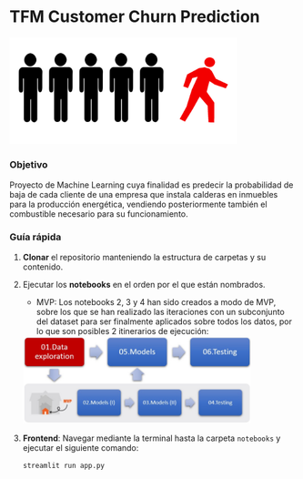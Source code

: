 # TFM Customer Churn Prediction


<img src="images/churn_icon.png" width="400"/>


### Objetivo

Proyecto de Machine Learning cuya finalidad es predecir la probabilidad de baja de cada cliente de una empresa que instala calderas en inmuebles para la producción energética, vendiendo posteriormente también el combustible necesario para su funcionamiento.


### Guía rápida

1. **Clonar** el repositorio manteniendo la estructura de carpetas y su contenido.
2. Ejecutar los **notebooks** en el orden por el que están nombrados.
    - MVP: Los notebooks 2, 3 y 4 han sido creados a modo de MVP, sobre los que se han realizado las iteraciones con un subconjunto del dataset para ser finalmente aplicados sobre todos los datos, por lo que son posibles 2 itinerarios de ejecución: 


    <img src="images/01.jpg" width="400"/>
    
    
3. **Frontend**: Navegar mediante la terminal hasta la carpeta `notebooks` y ejecutar el siguiente comando:

    ```
    streamlit run app.py
    ```